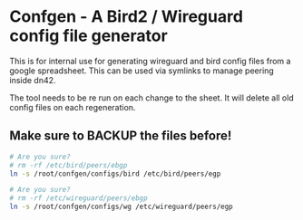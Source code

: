 # Confgen - A Bird2 / Wireguard config file generator
This is for internal use for generating wireguard and bird config files from a google spreadsheet.
This can be used via symlinks to manage peering inside dn42.

The tool needs to be re run on each change to the sheet.
It will delete all old config files on each regeneration.


## Make sure to BACKUP the files before!
```bash
# Are you sure?
# rm -rf /etc/bird/peers/ebgp
ln -s /root/confgen/configs/bird /etc/bird/peers/egp

# Are you sure?
# rm -rf /etc/wireguard/peers/ebgp
ln -s /root/confgen/configs/wg /etc/wireguard/peers/egp
```

